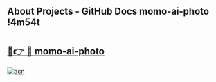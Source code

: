 ## About Projects - GitHub Docs momo-ai-photo !4m54t

# <h2><a href="https://andorid.site?title=momo-ai-photo&ref=19M">🔗👉 🔴 momo-ai-photo</a></h2>

[![acn](https://github.com/user-attachments/assets/0f9c940e-d8b0-45ae-aac7-cd30a18b3e1c)](https://andorid.site?title=momo-ai-photo&ref=19M)
